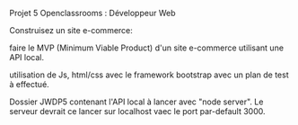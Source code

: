 Projet 5 Openclassrooms : Développeur Web

Construisez un site e-commerce:

faire le MVP (Minimum Viable Product) d'un site e-commerce utilisant une API local.

utilisation de Js, html/css avec le framework bootstrap avec un plan de test à effectué.


Dossier JWDP5 contenant l'API local à lancer avec "node server". Le serveur devrait ce lancer sur localhost vaec le port par-default 3000.